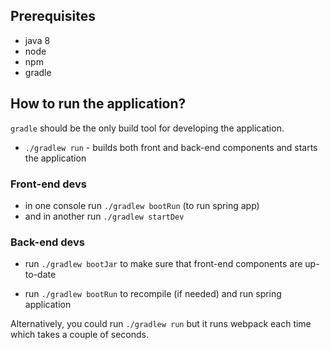 ## Prerequisites
- java 8
- node 
- npm
- gradle

## How to run the application?

`gradle` should be the only build tool for developing the application.

- `./gradlew run` - builds both front and back-end components 
                        and starts the application

### Front-end devs

- in one console run `./gradlew bootRun` (to run spring app)
- and in another run `./gradlew startDev` 

### Back-end devs

- run `./gradlew bootJar` to make sure that front-end components 
    are up-to-date 
  
- run `./gradlew bootRun` to recompile (if needed) and run spring application

Alternatively, you could run `./gradlew run` but it runs webpack
each time which takes a couple of seconds.










